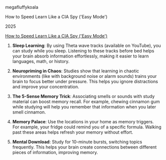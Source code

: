 <link href="../whirlwind.css" rel="stylesheet">

<whirlheader>
    <p>megafluffykoala</p>
    <p>How to Speed Learn Like a CIA Spy ('Easy Mode')</p>
    <p>2025</p>
</whirlheader>

[How to Speed Learn Like a CIA Spy ('Easy Mode')](https://www.youtube.com/watch?v=3LDgRBn1b_c)

1. **Sleep Learning**: By using Theta wave tracks (available on YouTube), you can study while you sleep. Listening to these tracks before bed helps your brain absorb information effortlessly, making it easier to learn languages, math, or history.

2. **Neuropriming in Chaos**: Studies show that learning in chaotic environments (like with background noise or alarm sounds) trains your brain to focus better under pressure. This helps you ignore distractions and improve your concentration.

3. **The 5-Sense Memory Trick**: Associating smells or sounds with study material can boost memory recall. For example, chewing cinnamon gum while studying will help you remember that information when you later smell cinnamon.

4. **Memory Palace**: Use the locations in your home as memory triggers. For example, your fridge could remind you of a specific formula. Walking past these areas helps refresh your memory without effort.

5. **Mental Download**: Study for 10-minute bursts, switching topics frequently. This helps your brain create connections between different pieces of information, improving memory.